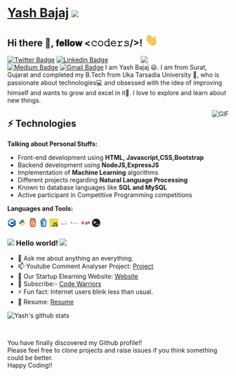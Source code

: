 # [Yash Bajaj](https://abhisheknaidu.tech) <img src="https://github.com/TheDudeThatCode/TheDudeThatCode/blob/master/Assets/Developer.gif" width="80px">
<h2> Hi there 👋, 𝐟𝐞𝐥𝐥𝐨𝐰 <𝚌𝚘𝚍𝚎𝚛𝚜/>! <img src="https://raw.githubusercontent.com/ABSphreak/ABSphreak/master/gifs/Hi.gif" width="30px"></h2>
<img align='right' src='https://user-images.githubusercontent.com/5713670/87202985-820dcb80-c2b6-11ea-9f56-7ec461c497c3.gif' width='200"'>

[![Twitter Badge](https://img.shields.io/badge/-@Mayank_crazy-1ca0f1?style=flat-square&labelColor=1ca0f1&logo=twitter&logoColor=white&link=https://twitter.com/Mayank_crazy)](https://twitter.com/yash42828) [![Linkedin Badge](https://img.shields.io/badge/-MayankBajaj-blue?style=flat-square&logo=Linkedin&logoColor=white&link=https://www.linkedin.com/in/mayank-bajaj)](https://www.linkedin.com/in/yashbajaj42828)
[![Medium Badge](https://img.shields.io/badge/-@mayank114-03a57a?style=flat-square&labelColor=000000&logo=Medium&link=https://medium.com/@mayank114)](https://medium.com/@yash42828)
[![Gmail Badge](https://img.shields.io/badge/-bajajyash42828@gmail.com-c14438?style=flat-square&logo=Gmail&logoColor=white&link=mailto:bajajyash42828@gmail.com)](mailto:bajajyash42828@gmail.com)
I am Yash Bajaj 😃. I am from Surat, Gujarat and completed my B.Tech from Uka Tarsadia University 🏫, who is passionate about technologies💻 and obsessed with the idea of improving himself and wants to grow and excel in it🚀. I love to explore and learn about new things.

<img align="right" alt="GIF" src="https://media.giphy.com/media/L8K62iTDkzGX6/giphy.gif" />
  
## ⚡ Technologies

**Talking about Personal Stuffs:**

- Front-end development using **HTML, Javascript,CSS,Bootstrap**
- Backend development using **NodeJS,ExpressJS**
- Implementation of **Machine Learning** algorithms
- Different projects regarding **Natural Language Processing**
- Known to database languages like **SQL and MySQL**
- Active participant in Competitive Programming competitions

**Languages and Tools:**  

<code><img height="20" src="https://raw.githubusercontent.com/github/explore/80688e429a7d4ef2fca1e82350fe8e3517d3494d/topics/cpp/cpp.png"></code>
<code><img height="20" src="https://raw.githubusercontent.com/github/explore/80688e429a7d4ef2fca1e82350fe8e3517d3494d/topics/python/python.png"></code>
<code><img height="20" src="https://raw.githubusercontent.com/github/explore/80688e429a7d4ef2fca1e82350fe8e3517d3494d/topics/html/html.png"></code>
<code><img height="20" src="https://raw.githubusercontent.com/github/explore/5c058a388828bb5fde0bcafd4bc867b5bb3f26f3/topics/css/css.png"></code>
<code><img height="20" src="https://raw.githubusercontent.com/github/explore/80688e429a7d4ef2fca1e82350fe8e3517d3494d/topics/javascript/javascript.png"></code>
<code><img height="20" src="https://raw.githubusercontent.com/github/explore/80688e429a7d4ef2fca1e82350fe8e3517d3494d/topics/mysql/mysql.png"></code>
<code><img height="20" src="https://raw.githubusercontent.com/github/explore/80688e429a7d4ef2fca1e82350fe8e3517d3494d/topics/mongodb/mongodb.png"></code>
<code><img height="20" src="https://raw.githubusercontent.com/github/explore/80688e429a7d4ef2fca1e82350fe8e3517d3494d/topics/git/git.png"></code>
<code><img height="20" src="https://raw.githubusercontent.com/github/explore/80688e429a7d4ef2fca1e82350fe8e3517d3494d/topics/terminal/terminal.png"></code>

### <img src="https://github.com/TheDudeThatCode/TheDudeThatCode/blob/master/Assets/Hi.gif" width="29px"> Hello world!&nbsp;<img src="https://github.com/TheDudeThatCode/TheDudeThatCode/blob/master/Assets/Earth.gif" width="24px">
- 💬 Ask me about anything an everything.
- 📫 Youtube Comment Analyser Project: [Project](https://yt-comment-analyser.herokuapp.com/)
- 🎯 Our Startup Elearning Website: [Website](https://codewarriors2020.github.io/)
- 🔔 Subscribe:- [Code Warriors](https://www.youtube.com/channel/CodeWarriors)
- ⚡ Fun fact: Internet users blink less than usual.
- 📝 Resume: [Resume](https://drive.google.com/file/d/1JMX2yQuQf16HJKuKpqwH3Z23RKqAFqNq/view?usp=sharing)

![Yash's github stats](https://github-readme-stats.vercel.app/api?username=yash42828&hide=["issues"]&show_icons=true)

<br/>

You have finally discovered my Github profile!!
<br/>
Please feel free to clone projects and raise issues if you think something could be better.
<br/>
Happy Coding!!

